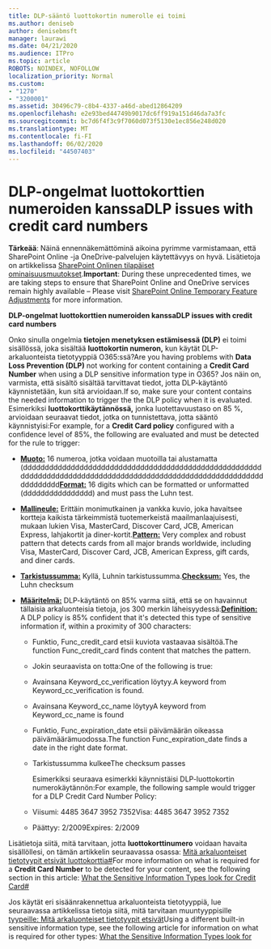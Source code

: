 ```yaml
---
title: DLP-sääntö luottokortin numerolle ei toimi
ms.author: deniseb
author: denisebmsft
manager: laurawi
ms.date: 04/21/2020
ms.audience: ITPro
ms.topic: article
ROBOTS: NOINDEX, NOFOLLOW
localization_priority: Normal
ms.custom:
- "1270"
- "3200001"
ms.assetid: 30496c79-c8b4-4337-a46d-abed12864209
ms.openlocfilehash: e2e93bed44749b9017dc6ff919a151d46da7a3fc
ms.sourcegitcommit: bc7d6f4f3c9f7060d073f5130e1ec856e248d020
ms.translationtype: MT
ms.contentlocale: fi-FI
ms.lasthandoff: 06/02/2020
ms.locfileid: "44507403"
---
```

# <a name="dlp-issues-with-credit-card-numbers"></a><span data-ttu-id="c33e0-102">DLP-ongelmat luottokorttien numeroiden kanssa</span><span class="sxs-lookup"><span data-stu-id="c33e0-102">DLP issues with credit card numbers</span></span>

<span data-ttu-id="c33e0-103">**Tärkeää**: Näinä ennennäkemättöminä aikoina pyrimme varmistamaan, että SharePoint Online -ja OneDrive-palvelujen käytettävyys on hyvä. Lisätietoja on artikkelissa [SharePoint Onlinen tilapäiset ominaisuusmuutokset](https://aka.ms/ODSPAdjustments).</span><span class="sxs-lookup"><span data-stu-id="c33e0-103">**Important**: During these unprecedented times, we are taking steps to ensure that SharePoint Online and OneDrive services remain highly available – Please visit [SharePoint Online Temporary Feature Adjustments](https://aka.ms/ODSPAdjustments) for more information.</span></span>

<span data-ttu-id="c33e0-104">**DLP-ongelmat luottokorttien numeroiden kanssa**</span><span class="sxs-lookup"><span data-stu-id="c33e0-104">**DLP issues with credit card numbers**</span></span>

<span data-ttu-id="c33e0-105">Onko sinulla ongelmia **tietojen menetyksen estämisessä (DLP)** ei toimi sisällössä, joka sisältää **luottokortin numeron,** kun käytät DLP-arkaluonteista tietotyyppiä O365:ssä?</span><span class="sxs-lookup"><span data-stu-id="c33e0-105">Are you having problems with **Data Loss Prevention (DLP)** not working for content containing a **Credit Card Number** when using a DLP sensitive information type in O365?</span></span> <span data-ttu-id="c33e0-106">Jos näin on, varmista, että sisältö sisältää tarvittavat tiedot, jotta DLP-käytäntö käynnistetään, kun sitä arvioidaan.</span><span class="sxs-lookup"><span data-stu-id="c33e0-106">If so, make sure your content contains the needed information to trigger the the DLP policy when it is evaluated.</span></span> <span data-ttu-id="c33e0-107">Esimerkiksi **luottokorttikäytännössä,** jonka luotettavuustaso on 85 %, arvioidaan seuraavat tiedot, jotka on tunnistettava, jotta sääntö käynnistyisi:</span><span class="sxs-lookup"><span data-stu-id="c33e0-107">For example, for a **Credit Card policy** configured with a confidence level of 85%, the following are evaluated and must be detected for the rule to trigger:</span></span>
  
- <span data-ttu-id="c33e0-108">**[Muoto:](https://docs.microsoft.com/microsoft-365/compliance/sensitive-information-type-entity-definitions#format-19)** 16 numeroa, jotka voidaan muotoilla tai alustamatta (dddddddddddddddddddddddddddddddddddddddddddddddddddddddddddddddddddddddddddddddddddddddddddddddddddddddddddddddddddddddd</span><span class="sxs-lookup"><span data-stu-id="c33e0-108">**[Format:](https://docs.microsoft.com/microsoft-365/compliance/sensitive-information-type-entity-definitions#format-19)** 16 digits which can be formatted or unformatted (dddddddddddddddd) and must pass the Luhn test.</span></span>

- <span data-ttu-id="c33e0-109">**[Mallineule:](https://docs.microsoft.com/microsoft-365/compliance/sensitive-information-type-entity-definitions#pattern-19)** Erittäin monimutkainen ja vankka kuvio, joka havaitsee kortteja kaikista tärkeimmistä tuotemerkeistä maailmanlaajuisesti, mukaan lukien Visa, MasterCard, Discover Card, JCB, American Express, lahjakortit ja diner-kortit.</span><span class="sxs-lookup"><span data-stu-id="c33e0-109">**[Pattern:](https://docs.microsoft.com/microsoft-365/compliance/sensitive-information-type-entity-definitions#pattern-19)** Very complex and robust pattern that detects cards from all major brands worldwide, including Visa, MasterCard, Discover Card, JCB, American Express, gift cards, and diner cards.</span></span>

- <span data-ttu-id="c33e0-110">**[Tarkistussumma:](https://docs.microsoft.com/microsoft-365/compliance/sensitive-information-type-entity-definitions#checksum-19)** Kyllä, Luhnin tarkistussumma.</span><span class="sxs-lookup"><span data-stu-id="c33e0-110">**[Checksum:](https://docs.microsoft.com/microsoft-365/compliance/sensitive-information-type-entity-definitions#checksum-19)** Yes, the Luhn checksum</span></span>

- <span data-ttu-id="c33e0-111">**[Määritelmä:](https://docs.microsoft.com/microsoft-365/compliance/sensitive-information-type-entity-definitions#definition-19)** DLP-käytäntö on 85% varma siitä, että se on havainnut tällaisia arkaluonteisia tietoja, jos 300 merkin läheisyydessä:</span><span class="sxs-lookup"><span data-stu-id="c33e0-111">**[Definition:](https://docs.microsoft.com/microsoft-365/compliance/sensitive-information-type-entity-definitions#definition-19)** A DLP policy is 85% confident that it's detected this type of sensitive information if, within a proximity of 300 characters:</span></span>

  - <span data-ttu-id="c33e0-112">Funktio, Func_credit_card etsii kuviota vastaavaa sisältöä.</span><span class="sxs-lookup"><span data-stu-id="c33e0-112">The function Func_credit_card finds content that matches the pattern.</span></span>

  - <span data-ttu-id="c33e0-113">Jokin seuraavista on totta:</span><span class="sxs-lookup"><span data-stu-id="c33e0-113">One of the following is true:</span></span>

  - <span data-ttu-id="c33e0-114">Avainsana Keyword_cc_verification löytyy.</span><span class="sxs-lookup"><span data-stu-id="c33e0-114">A keyword from Keyword_cc_verification is found.</span></span>

  - <span data-ttu-id="c33e0-115">Avainsana Keyword_cc_name löytyy</span><span class="sxs-lookup"><span data-stu-id="c33e0-115">A keyword from Keyword_cc_name is found</span></span>

  - <span data-ttu-id="c33e0-116">Funktio, Func_expiration_date etsii päivämäärän oikeassa päivämäärämuodossa.</span><span class="sxs-lookup"><span data-stu-id="c33e0-116">The function Func_expiration_date finds a date in the right date format.</span></span>

  - <span data-ttu-id="c33e0-117">Tarkistussumma kulkee</span><span class="sxs-lookup"><span data-stu-id="c33e0-117">The checksum passes</span></span>

    <span data-ttu-id="c33e0-118">Esimerkiksi seuraava esimerkki käynnistäisi DLP-luottokortin numerokäytännön:</span><span class="sxs-lookup"><span data-stu-id="c33e0-118">For example, the following sample would trigger for a DLP Credit Card Number Policy:</span></span>

  - <span data-ttu-id="c33e0-119">Viisumi: 4485 3647 3952 7352</span><span class="sxs-lookup"><span data-stu-id="c33e0-119">Visa: 4485 3647 3952 7352</span></span>
  
  - <span data-ttu-id="c33e0-120">Päättyy: 2/2009</span><span class="sxs-lookup"><span data-stu-id="c33e0-120">Expires: 2/2009</span></span>

<span data-ttu-id="c33e0-121">Lisätietoja siitä, mitä tarvitaan, jotta **luottokorttinumero** voidaan havaita sisällöllesi, on tämän artikkelin seuraavassa osassa: [Mitä arkaluonteiset tietotyypit etsivät luottokorttia#](https://docs.microsoft.com/microsoft-365/compliance/sensitive-information-type-entity-definitions#credit-card-number)</span><span class="sxs-lookup"><span data-stu-id="c33e0-121">For more information on what is required for a **Credit Card Number** to be detected for your content, see the following section in this article: [What the Sensitive Information Types look for Credit Card#](https://docs.microsoft.com/microsoft-365/compliance/sensitive-information-type-entity-definitions#credit-card-number)</span></span>
  
<span data-ttu-id="c33e0-122">Jos käytät eri sisäänrakennettua arkaluonteista tietotyyppiä, lue seuraavassa artikkelissa tietoja siitä, mitä tarvitaan muuntyyppisille [tyypeille: Mitä arkaluonteiset tietotyypit etsivät](https://docs.microsoft.com/microsoft-365/compliance/sensitive-information-type-entity-definitions)</span><span class="sxs-lookup"><span data-stu-id="c33e0-122">Using a different built-in sensitive information type, see the following article for information on what is required for other types: [What the Sensitive Information Types look for](https://docs.microsoft.com/microsoft-365/compliance/sensitive-information-type-entity-definitions)</span></span>
  